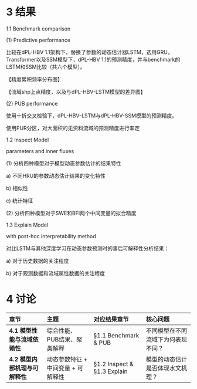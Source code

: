 # 3 结果

1.1 Benchmark comparison

(1)  Predictive performance

比较在dPL-HBV 1.1架构下，替换了参数的动态估计器LSTM，选用GRU，Transformer以及SSM模型下，dPL-HBV 1.1的预测精度，并与benchmark的LSTM和SSM比较（共六个模型）。

【精度累积频率分布图】

【流域shp上点精度，以及与dPL-HBV-LSTM模型的差异图】

(2)  PUB performance

使用十折交叉检验下，dPL-HBV-LSTM与dPL-HBV-SSM模型的预测精度。

使用PUR分区，对大面积的无资料流域的预测精度进行率定

1.2 Inspect Model

parameters and inner fluxes

(1)  分析四种模型对于模型动态参数估计的结果特性

a)    不同HRU的参数动态估计结果的变化特性

b)    相似性

c)    统计特征

(2)  分析四种模型对于SWE和BFI两个中间变量的拟合精度


1.3 Explain Model

with post-hoc interpretability method

对比LSTM与其他深度学习在动态参数预测时的事后可解释性分析结果：

a)    对于历史数据的关注程度

b)    对于观测数据和流域属性数据的关注程度

# 4 讨论

| 章节                  | 主题                   | 对应结果章节                      | 核心问题              |
| :------------------ | :------------------- | :-------------------------- | :---------------- |
| **4.1 模型性能与流域依赖性**  | 综合性能、PUB结果、聚类解释      | §1.1 Benchmark & PUB        | 不同模型在不同流域下为何表现不同？ |
| **4.2 模型内部机理与可解释性** | 动态参数特征 + 中间变量 + 可解释性 | §1.2 Inspect & §1.3 Explain | 模型的动态估计是否体现水文机理？  |


